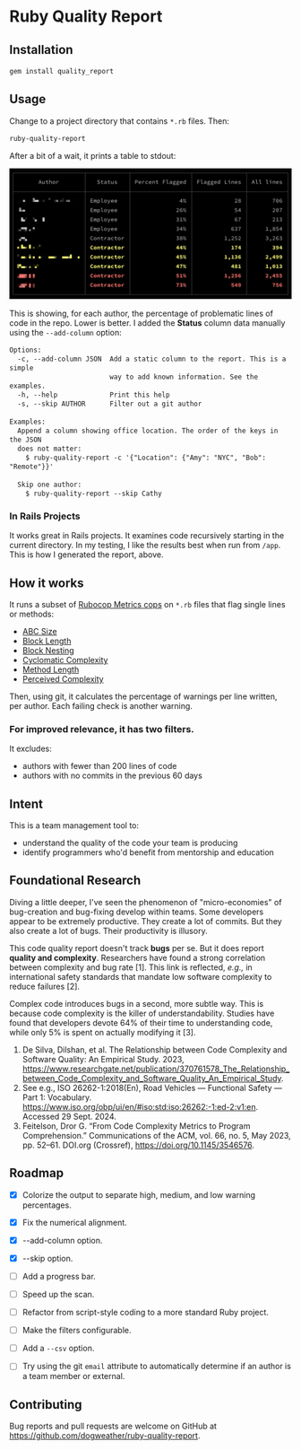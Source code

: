 # Ruby Quality Report

## Installation

```sh
gem install quality_report
```

## Usage

Change to a project directory that contains `*.rb` files. Then:

```sh
ruby-quality-report
```

After a bit of a wait, it prints a table to stdout:

![Screenshot](quality-report-screenshot-2@2x.webp)

This is showing, for each author, the percentage of problematic lines of code in the repo. Lower is better.
I added the **Status** column data manually using the `--add-column` option:

```
Options:
  -c, --add-column JSON  Add a static column to the report. This is a simple
                         way to add known information. See the examples.
  -h, --help             Print this help
  -s, --skip AUTHOR      Filter out a git author

Examples:
  Append a column showing office location. The order of the keys in the JSON
  does not matter:
    $ ruby-quality-report -c '{"Location": {"Amy": "NYC", "Bob": "Remote"}}'

  Skip one author:
    $ ruby-quality-report --skip Cathy
```

### In Rails Projects

It works great in Rails projects. It examines code recursively starting in the current directory. In my testing,
I like the results best when run from `/app`. This is how I generated the report, above.


## How it works

It runs a subset of [Rubocop Metrics cops](https://docs.rubocop.org/rubocop/cops_metrics.html) on `*.rb` files that flag single lines or methods:

- [ABC Size](https://docs.rubocop.org/rubocop/cops_metrics.html#metricsabcsize)
- [Block Length](https://docs.rubocop.org/rubocop/cops_metrics.html#metricsblocklength)
- [Block Nesting](https://docs.rubocop.org/rubocop/cops_metrics.html#metricsblocknesting)
- [Cyclomatic Complexity](https://docs.rubocop.org/rubocop/cops_metrics.html#metricscyclomaticcomplexity)
- [Method Length](https://docs.rubocop.org/rubocop/cops_metrics.html#metricsmethodlength)
- [Perceived Complexity](https://docs.rubocop.org/rubocop/cops_metrics.html#metricsperceivedcomplexity)

Then, using git, it calculates the percentage of warnings per line written, per author. Each failing check is another warning.

### For improved relevance, it has two filters.

It excludes:

- authors with fewer than 200 lines of code
- authors with no commits in the previous 60 days


## Intent

This is a team management tool to:

- understand the quality of the code your team is producing
- identify programmers who'd benefit from mentorship and education

## Foundational Research

Diving a little deeper, I've seen the phenomenon of "micro-economies" of bug-creation and bug-fixing develop within teams. Some developers appear to be extremely productive. They create a lot of commits. But they also create a lot of bugs. Their productivity is illusory.

This code quality report doesn't track **bugs** per se. But it does report **quality and complexity**. Researchers have found a strong correlation between complexity and bug rate [1]. This link is reflected, _e.g.,_ in international safety standards that mandate low software complexity to reduce failures [2].

Complex code introduces bugs in a second, more subtle way. This is because code complexity is the killer of understandability. Studies have found that developers devote 64% of their time to understanding code, while only 5% is spent on actually modifying it [3].

1. De Silva, Dilshan, et al. The Relationship between Code Complexity and Software Quality: An Empirical Study. 2023, https://www.researchgate.net/publication/370761578_The_Relationship_between_Code_Complexity_and_Software_Quality_An_Empirical_Study.
2.  See e.g., ISO 26262-1:2018(En), Road Vehicles — Functional Safety — Part 1: Vocabulary. https://www.iso.org/obp/ui/en/#iso:std:iso:26262:-1:ed-2:v1:en. Accessed 29 Sept. 2024.
3.  Feitelson, Dror G. “From Code Complexity Metrics to Program Comprehension.” Communications of the ACM, vol. 66, no. 5, May 2023, pp. 52–61. DOI.org (Crossref), https://doi.org/10.1145/3546576.


## Roadmap

- [x] Colorize the output to separate high, medium, and low warning percentages.
- [x] Fix the numerical alignment.
- [x] --add-column option.
- [x] --skip option.
- [ ] Add a progress bar.
- [ ] Speed up the scan.
- [ ] Refactor from script-style coding to a more standard Ruby project.
- [ ] Make the filters configurable.
- [ ] Add a `--csv` option.
- [ ] Try using the git `email` attribute to automatically determine if an author is a team member or external.


## Contributing

Bug reports and pull requests are welcome on GitHub at https://github.com/dogweather/ruby-quality-report.

